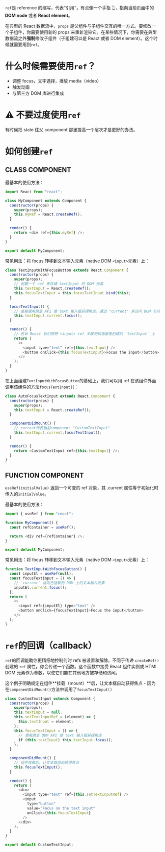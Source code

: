 `ref`是 reference 的缩写，代表“引用”，有点像一个手指 👆，指向当前页面中的 **DOM node** 或者 **React element**。

在典型的 React 数据流中，`props` 是父组件与子组件交互的唯一方式。要修改一个子组件，你需要使用新的 props 来重新渲染它。在某些情况下，你需要在典型数据流之外**强制**修改子组件（子组建可以是 React 或者 DOM element）。这个时候就需要用到`ref`。

# 什么时候需要使用`ref`？

- 调整 focus，文字选择，播放 media（video）
- 触发动画
- 与第三方 DOM 库进行集成

# ⚠️ 不要过度使用`ref`

有时候把 state 往父 component 那里提高一个层次才是更好的办法。

# 如何创建`ref`

## CLASS COMPONENT

最基本的使用方法：

```js
import React from "react";

class MyComponent extends Component {
  constructor(props) {
    super(props);
    this.myRef = React.createRef();
  }

  render() {
    return <div ref={this.myRef} />;
  }
}

export default MyComponent;
```

常见用法：将 focus 转移到文本输入元素（native DOM `<input>`元素）上：

```js
class TextInputWithFocusButton extends React.Component {
  constructor(props) {
    super(props);
    // 创建一个 ref 来存储 textInput 的 DOM 元素
    this.textInput = React.createRef();
    this.focusTextInput = this.focusTextInput.bind(this);
  }

  focusTextInput() {
    // 直接使用原生 API 使 text 输入框获得焦点。通过 "current" 来访问 DOM 节点
    this.textInput.current.focus();
  }

  render() {
    // 告诉 React 我们想把 <input> ref 关联到构造器里创建的 `textInput` 上
    return (
      <>
        <input type="text" ref={this.textInput} />
        <button onClick={this.focusTextInput}>Focus the input</button>
      </>
    );
  }
}
```

在上面组建`TextInputWithFocusButton`的基础上，我们可以用 ref 在该组件外面调用该组件的方法`focusTextInput()`：

```js
class AutoFocusTextInput extends React.Component {
  constructor(props) {
    super(props);
    this.textInput = React.createRef();
  }

  componentDidMount() {
    // current代表当前component "CustomTextInput"
    this.textInput.current.focusTextInput();
  }

  render() {
    return <CustomTextInput ref={this.textInput} />;
  }
}
```

## FUNCTION COMPONENT

`useRef(initialValue)` 返回一个可变的 ref 对象，其 .current 属性等于初始化时传入的`initialValue`。

最基本的使用方法：

```js
import { useRef } from "react";

function MyComponent() {
  const refContainer = useRef();

  return <div ref={refContainer} />;
}

export default MyComponent;
```

常见用法：将 focus 转移到文本输入元素（native DOM `<input>`元素）上：

```js
function TextInputWithFocusButton() {
  const inputEl = useRef(null);
  const focusTextInput = () => {
    // `current` 指向已挂载到 DOM 上的文本输入元素
    inputEl.current.focus();
  };
  return (
    <>
      <input ref={inputEl} type="text" />
      <button onClick={focusTextInput}>Focus the input</button>
    </>
  );
}
```

# `ref`的回调（callback）

`ref`的回调能助你更精细地控制何时 refs 被设置和解除。不同于传递 `createRef()` 创建的 `ref` 属性，你会传递一个函数。这个函数中接受 React 组件实例或 HTML DOM 元素作为参数，以使它们能在其他地方被存储和访问。

这个例子明确规定在组件**挂载（mount）**后，让文本框自动获得焦点 - 因为在`componentDidMount()`方法中调用了`focusTextInput()`

```js
class CustomTextInput extends Component {
  constructor(props) {
    super(props);
    this.textInput = null;
    this.setTextInputRef = (element) => {
      this.textInput = element;
    };
    this.focusTextInput = () => {
      // 使用原生 DOM API 使 text 输入框获得焦点
      if (this.textInput) this.textInput.focus();
    };
  }

  componentDidMount() {
    // 组件挂载后，让文本框自动获得焦点
    this.focusTextInput();
  }

  render() {
    return (
      <div>
        <input type="text" ref={this.setTextInputRef} />
        <input
          type="button"
          value="Focus on the text input"
          onClick={this.focusTextInput}
        />
      </div>
    );
  }
}

export default CustomTextInput;
```
